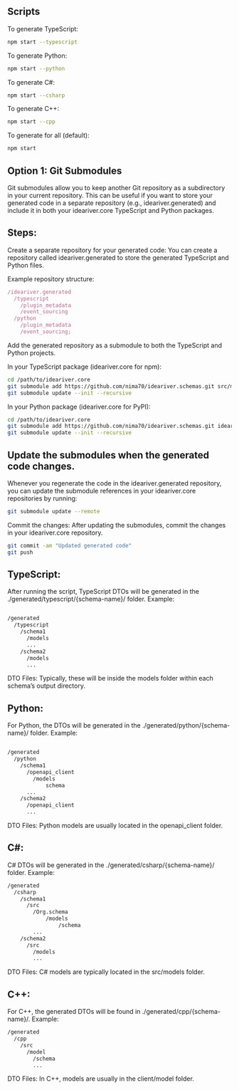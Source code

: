 ## Scripts
To generate TypeScript:

```bash
npm start --typescript
```
To generate Python:

```bash
npm start --python
```
To generate C#:

```bash
npm start --csharp
```
To generate C++:
```bash
npm start --cpp
```
To generate for all (default):
```bash
npm start
```




## Option 1: Git Submodules

Git submodules allow you to keep another Git repository as a subdirectory in your current repository. This can be useful if you want to store your generated code in a separate repository (e.g., ideariver.generated) and include it in both your ideariver.core TypeScript and Python packages.

## Steps:

Create a separate repository for your generated code: You can create a repository called ideariver.generated to store the generated TypeScript and Python files.

Example repository structure:

```javascript
/ideariver.generated
  /typescript
    /plugin_metadata
    /event_sourcing
  /python
    /plugin_metadata
    /event_sourcing;
```

Add the generated repository as a submodule to both the TypeScript and Python projects.

In your TypeScript package (ideariver.core for npm):

```bash
cd /path/to/ideariver.core
git submodule add https://github.com/nima70/ideariver.schemas.git src/models/generated
git submodule update --init --recursive
```

In your Python package (ideariver.core for PyPI):

```bash
cd /path/to/ideariver.core
git submodule add https://github.com/nima70/ideariver.schemas.git ideariver_core/models/generated
git submodule update --init --recursive
```

## Update the submodules when the generated code changes.

Whenever you regenerate the code in the ideariver.generated repository, you can update the submodule references in your ideariver.core repositories by running:

```bash
git submodule update --remote
```

Commit the changes: After updating the submodules, commit the changes in your ideariver.core repository.

```bash
git commit -am "Updated generated code"
git push
```

## TypeScript:

After running the script, TypeScript DTOs will be generated in the ./generated/typescript/{schema-name}/ folder.
Example:

```bash

/generated
  /typescript
    /schema1
      /models
      ...
    /schema2
      /models
      ...
```

DTO Files: Typically, these will be inside the models folder within each schema’s output directory.

## Python:

For Python, the DTOs will be generated in the ./generated/python/{schema-name}/ folder.
Example:

```bash

/generated
  /python
    /schema1
      /openapi_client
        /models
            schema
      ...
    /schema2
      /openapi_client
      ...
```

DTO Files: Python models are usually located in the openapi_client folder.

## C#:

C# DTOs will be generated in the ./generated/csharp/{schema-name}/ folder.
Example:

```bash
/generated
  /csharp
    /schema1
      /src
        /Org.schema
            /models
                /schema
        ...
    /schema2
      /src
        /models
        ...
```

DTO Files: C# models are typically located in the src/models folder.

## C++:

For C++, the generated DTOs will be found in ./generated/cpp/{schema-name}/.
Example:

```bash
/generated
  /cpp
    /src
      /model
        /schema
        ...
```

DTO Files: In C++, models are usually in the client/model folder.
